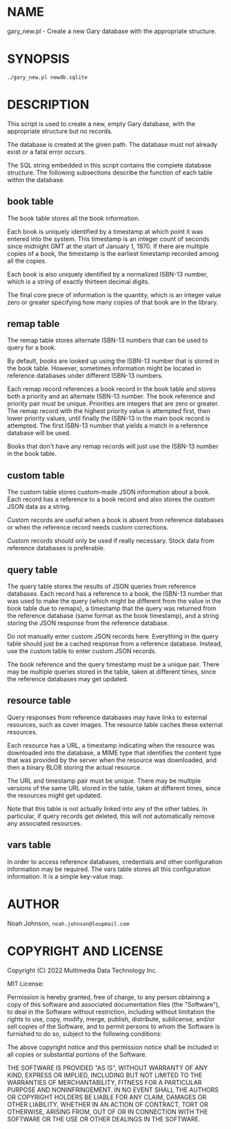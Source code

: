 # NAME

gary\_new.pl - Create a new Gary database with the appropriate structure.

# SYNOPSIS

    ./gary_new.pl newdb.sqlite

# DESCRIPTION

This script is used to create a new, empty Gary database, with the
appropriate structure but no records.

The database is created at the given path.  The database must not
already exist or a fatal error occurs.

The SQL string embedded in this script contains the complete database
structure.  The following subsections describe the function of each
table within the database.

## book table

The book table stores all the book information.

Each book is uniquely identified by a timestamp at which point it was
entered into the system.  This timestamp is an integer count of seconds
since midnight GMT at the start of January 1, 1970.  If there are
multiple copies of a book, the timestamp is the earliest timestamp
recorded among all the copies.

Each book is also uniquely identified by a normalized ISBN-13 number,
which is a string of exactly thirteen decimal digits.

The final core piece of information is the quantity, which is an integer
value zero or greater specifying how many copies of that book are in the
library.

## remap table

The remap table stores alternate ISBN-13 numbers that can be used to
query for a book.

By default, books are looked up using the ISBN-13 number that is stored
in the book table.  However, sometimes information might be located in
reference databases under different ISBN-13 numbers.

Each remap record references a book record in the book table and stores
both a priority and an alternate ISBN-13 number.  The book reference and
priority pair must be unique.  Priorities are integers that are zero or
greater.  The remap record with the highest priority value is attempted
first, then lower priority values, until finally the ISBN-13 in the main
book record is attempted.  The first ISBN-13 number that yields a match
in a reference database will be used.

Books that don't have any remap records will just use the ISBN-13 number
in the book table.

## custom table

The custom table stores custom-made JSON information about a book.  Each
record has a reference to a book record and also stores the custom JSON
data as a string.

Custom records are useful when a book is absent from reference databases
or when the reference record needs custom corrections.

Custom records should only be used if really necessary.  Stock data from
reference databases is preferable.

## query table

The query table stores the results of JSON queries from reference
databases.  Each record has a reference to a book, the ISBN-13 number
that was used to make the query (which might be different from the value
in the book table due to remaps), a timestamp that the query was
returned from the reference database (same format as the book
timestamp), and a string storing the JSON response from the reference
database.

Do not manually enter custom JSON records here.  Everything in the query
table should just be a cached response from a reference database.
Instead, use the custom table to enter custom JSON records.

The book reference and the query timestamp must be a unique pair.  There
may be multiple queries stored in the table, taken at different times,
since the reference databases may get updated.

## resource table

Query responses from reference databases may have links to external
resources, such as cover images.  The resource table caches these
external resources.

Each resource has a URL, a timestamp indicating when the resource was
downloaded into the database, a MIME type that identifies the content
type that was provided by the server when the resource was downloaded,
and then a binary BLOB storing the actual resource.

The URL and timestamp pair must be unique.  There may be multiple
versions of the same URL stored in the table, taken at different times,
since the resources might get updated.

Note that this table is not actually linked into any of the other
tables.  In particular, if query records get deleted, this will _not_
automatically remove any associated resources.

## vars table

In order to access reference databases, credentials and other
configuration information may be required.  The vars table stores all
this configuration information.  It is a simple key-value map.

# AUTHOR

Noah Johnson, `noah.johnson@loupmail.com`

# COPYRIGHT AND LICENSE

Copyright (C) 2022 Multimedia Data Technology Inc.

MIT License:

Permission is hereby granted, free of charge, to any person obtaining a
copy of this software and associated documentation files
(the "Software"), to deal in the Software without restriction, including
without limitation the rights to use, copy, modify, merge, publish,
distribute, sublicense, and/or sell copies of the Software, and to
permit persons to whom the Software is furnished to do so, subject to
the following conditions:

The above copyright notice and this permission notice shall be included
in all copies or substantial portions of the Software.

THE SOFTWARE IS PROVIDED "AS IS", WITHOUT WARRANTY OF ANY KIND, EXPRESS
OR IMPLIED, INCLUDING BUT NOT LIMITED TO THE WARRANTIES OF
MERCHANTABILITY, FITNESS FOR A PARTICULAR PURPOSE AND NONINFRINGEMENT.
IN NO EVENT SHALL THE AUTHORS OR COPYRIGHT HOLDERS BE LIABLE FOR ANY
CLAIM, DAMAGES OR OTHER LIABILITY, WHETHER IN AN ACTION OF CONTRACT,
TORT OR OTHERWISE, ARISING FROM, OUT OF OR IN CONNECTION WITH THE
SOFTWARE OR THE USE OR OTHER DEALINGS IN THE SOFTWARE.
